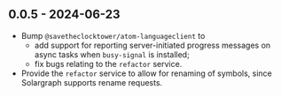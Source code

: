 ## 0.0.5 - 2024-06-23

* Bump `@savetheclocktower/atom-languageclient` to
  * add support for reporting server-initiated progress messages on async tasks when `busy-signal` is installed;
  * fix bugs relating to the `refactor` service.
* Provide the `refactor` service to allow for renaming of symbols, since Solargraph supports rename requests.
